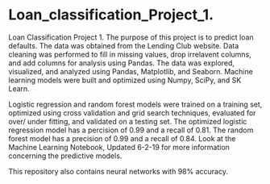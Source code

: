 # Loan_classification_Project_1.
Loan Classification Project 1.
The purpose of this project is to predict loan defaults. The data was obtained from the Lending Club website. Data cleaning was performed to fill in missing values, drop irrelavent columns, and add columns for analysis using Pandas. The data was explored, visualized, and analyzed using Pandas, Matplotlib, and Seaborn. Machine learning models were built and optimized using Numpy, SciPy, and SK Learn. 

Logistic regression and random forest models were trained on a training set, optimized using cross validation and grid search techniques, evaluated for over/ under fitting, and validated on a testing set. The optimized logistic regression model has a percision of 0.99 and a recall  of 0.81. The random forest model has a precision of 0.99 and a recall of 0.84. Look at the Machine Learning Notebook, Updated 6-2-19 for more information concerning the predictive models.    

This repository also contains neural networks with 98% accuracy.  
